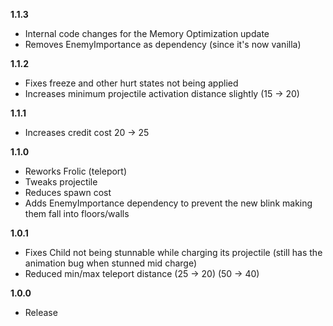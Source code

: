 **1.1.3**

- Internal code changes for the Memory Optimization update
- Removes EnemyImportance as dependency (since it's now vanilla)

**1.1.2**

- Fixes freeze and other hurt states not being applied
- Increases minimum projectile activation distance slightly (15 -> 20)

**1.1.1**

- Increases credit cost 20 -> 25

**1.1.0**

- Reworks Frolic (teleport)
- Tweaks projectile
- Reduces spawn cost
- Adds EnemyImportance dependency to prevent the new blink making them fall into floors/walls

**1.0.1**

- Fixes Child not being stunnable while charging its projectile (still has the animation bug when stunned mid charge)
- Reduced min/max teleport distance (25 -> 20) (50 -> 40)

**1.0.0**

- Release

